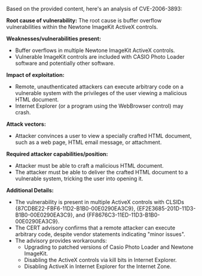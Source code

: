 Based on the provided content, here's an analysis of CVE-2006-3893:

**Root cause of vulnerability:**
The root cause is buffer overflow vulnerabilities within the Newtone ImageKit ActiveX controls.

**Weaknesses/vulnerabilities present:**
- Buffer overflows in multiple Newtone ImageKit ActiveX controls.
- Vulnerable ImageKit controls are included with CASIO Photo Loader software and potentially other software.

**Impact of exploitation:**
- Remote, unauthenticated attackers can execute arbitrary code on a vulnerable system with the privileges of the user viewing a malicious HTML document.
- Internet Explorer (or a program using the WebBrowser control) may crash.

**Attack vectors:**
- Attacker convinces a user to view a specially crafted HTML document, such as a web page, HTML email message, or attachment.

**Required attacker capabilities/position:**
- Attacker must be able to craft a malicious HTML document.
- The attacker must be able to deliver the crafted HTML document to a vulnerable system, tricking the user into opening it.

**Additional Details:**
- The vulnerability is present in multiple ActiveX controls with CLSIDs {87CDBE22-FBF6-11D2-B1B0-00E0290EA3C9}, {EF2E3685-201D-11D3-B1B0-00E0290EA3C9}, and {FF8676C3-11ED-11D3-B1B0-00E0290EA3C9}.
- The CERT advisory confirms that a remote attacker can execute arbitrary code, despite vendor statements indicating "minor issues".
- The advisory provides workarounds:
    - Upgrading to patched versions of Casio Photo Loader and Newtone ImageKit.
    - Disabling the ActiveX controls via kill bits in Internet Explorer.
    - Disabling ActiveX in Internet Explorer for the Internet Zone.
